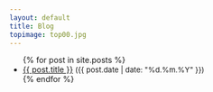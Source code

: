```yaml
---
layout: default
title: Blog
topimage: top00.jpg
---
```


<div>
<ul class="home">
{% for post in site.posts %}
    <li><a href="{{ post.url }}">{{ post.title }}</a> <span style="font-size: small">({{ post.date | date: "%d.%m.%Y" }})</span></li>
{% endfor %}
</ul>
</div>
